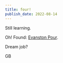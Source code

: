 ```yaml
---
title: four!
publish_date: 2022-08-14
---
```


Still learning.

Oh! Found: [Evanston Pour](https://www.evanstonpour.com/).

Dream job?

GB
